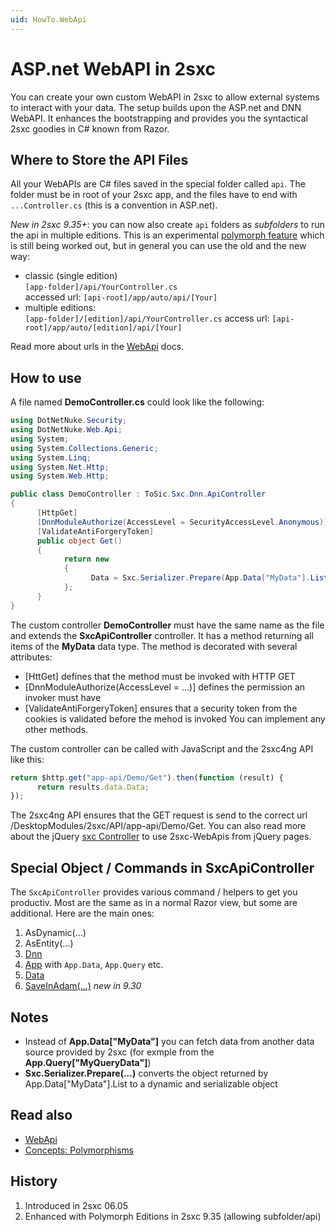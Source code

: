 ```yaml
---
uid: HowTo.WebApi
---
```


# ASP.net WebAPI in 2sxc

You can create your own custom WebAPI in 2sxc to allow external systems to interact with your data.
The setup builds upon the ASP.net and DNN WebAPI. It enhances the bootstrapping and provides you the syntactical 2sxc goodies in C# known from Razor.

## Where to Store the API Files
All your WebAPIs are C# files saved in the special folder called `api`. The folder must be in root of your 2sxc app, and the files have to end with `...Controller.cs` (this is a convention in ASP.net).

_New in 2sxc 9.35+_: you can now also create `api` folders as _subfolders_ to run the api in multiple editions. This is an experimental [polymorph feature](xref:Specs.Cms.Polymorphism) which is still being worked out, but in general you can use the old and the new way:

* classic (single edition)  
  `[app-folder]/api/YourController.cs`  
  accessed url: `[api-root]/app/auto/api/[Your]`
* multiple editions:  
  `[app-folder]/[edition]/api/YourController.cs`
  access url: `[api-root]/app/auto/[edition]/api/[Your]`

Read more about urls in the [WebApi](xref:HowTo.WebApi.Intro) docs.

## How to use
A file named **DemoController.cs** could look like the following:

```c#
using DotNetNuke.Security;
using DotNetNuke.Web.Api;
using System;
using System.Collections.Generic;
using System.Linq;
using System.Net.Http;
using System.Web.Http;

public class DemoController : ToSic.Sxc.Dnn.ApiController
{
      [HttpGet]
      [DnnModuleAuthorize(AccessLevel = SecurityAccessLevel.Anonymous)]
      [ValidateAntiForgeryToken]
      public object Get()
      {
            return new
            {
                  Data = Sxc.Serializer.Prepare(App.Data["MyData"].List)
            };
      }
}
```

The custom controller **DemoController** must have the same name as the file and extends the **SxcApiController** controller. It has a method returning all items of the **MyData** data type. The method is decorated with several attributes:
* [HttGet] defines that the method must be invoked with HTTP GET
* [DnnModuleAuthorize(AccessLevel = ...)] defines the permission an invoker must have
* [ValidateAntiForgeryToken] ensures that a security token from the cookies is validated before the mehod is invoked
You can implement any other methods.

The custom controller can be called with JavaScript and the 2sxc4ng API like this:

```JavaScript
return $http.get("app-api/Demo/Get").then(function (result) {
      return results.data.Data;
});
```

The 2sxc4ng API ensures that the GET request is send to the correct url /DesktopModules/2sxc/API/app-api/Demo/Get. You can also read more about the jQuery [sxc Controller](xref:Specs.Js.Sxc) to use 2sxc-WebApis from jQuery pages.

## Special Object / Commands in SxcApiController

The `SxcApiController` provides various command / helpers to get you productiv. Most are the same as in a normal Razor view, but some are additional. Here are the main ones:

1. AsDynamic(...)
1. AsEntity(...)
1. [Dnn](xref:HowTo.DynamicCode.Dnn)
1. [App](xref:HowTo.DynamicCode.App) with `App.Data`, `App.Query` etc.
1. [Data](xref:HowTo.DynamicCode.Data)
1. [SaveInAdam(...)](xref:HowTo.WebApi.SaveInAdam) _new in 9.30_
## Notes
* Instead of **App.Data["MyData"]** you can fetch data from another data source provided by 2sxc (for exmple from the **App.Query["MyQueryData"]**)
* **Sxc.Serializer.Prepare(...)** converts the object returned by App.Data["MyData"].List to a dynamic and serializable object

## Read also

* [WebApi](xref:HowTo.WebApi.Intro)
* [Concepts: Polymorphisms](xref:Specs.Cms.Polymorphism)

## History

1. Introduced in 2sxc 06.05
1. Enhanced with Polymorph Editions in 2sxc 9.35 (allowing subfolder/api)

